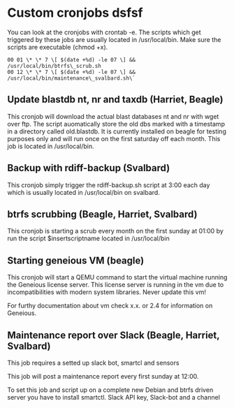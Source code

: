 # Custom cronjobs dsfsf

You can look at the cronjobs with crontab -e. The scripts which get triggered by these jobs are usually located in /usr/local/bin. Make sure the scripts are executable (chmod +x).

```
00 01 \* \* 7 \[ $(date +%d) -le 07 \] && /usr/local/bin/btrfs\_scrub.sh
00 12 \* \* 7 \[ $(date +%d) -le 07 \] && /usr/local/bin/maintenance\_svalbard.sh\`
```
Update blastdb nt, nr and taxdb (Harriet, Beagle)
-------------------------------------------------

This cronjob will download the actual blast databases nt and nr with wget over ftp. The script auomatically store the old dbs marked with a timestamp in a directory called old.blastdb. It is currently installed on beagle for testing purposes only and will run once on the first saturday off each month. This job is located in /usr/local/bin.

Backup with rdiff-backup (Svalbard)
-----------------------------------

This cronjob simply trigger the rdiff-backup.sh script at 3:00 each day which is usually located in /usr/local/bin on svalbard.

btrfs scrubbing (Beagle, Harriet, Svalbard)
-------------------------------------------

This cronjob is starting a scrub every month on the first sunday at 01:00 by run the script $insertscriptname located in /usr/local/bin

Starting geneious VM (beagle)
-----------------------------

This cronjob will start a QEMU command to start the virtual machine running the Geneious license server. This license server is running in the vm due to incompatibilities with modern system libraries. Never update this vm!

For furthy documentation about vm check x.x. or 2.4 for information on Geneious.

Maintenance report over Slack (Beagle, Harriet, Svalbard)
---------------------------------------------------------

This job requires a setted up slack bot, smartcl and sensors

This job will post a maintenance report every first sunday at 12:00.

To set this job and script up on a complete new Debian and btrfs driven server you have to install smartctl. Slack API key, Slack-bot and a channel